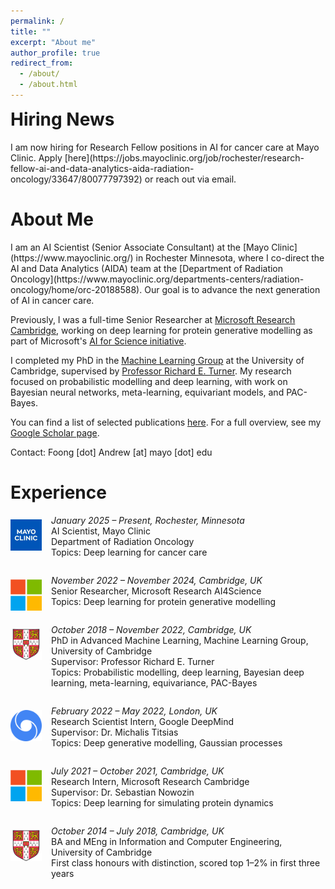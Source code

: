 ```yaml
---
permalink: /
title: ""
excerpt: "About me"
author_profile: true
redirect_from:
  - /about/
  - /about.html
---
```


<h1 style="margin-top: 0;">Hiring News</h1>
I am now hiring for Research Fellow positions in AI for cancer care at Mayo Clinic. Apply [here](https://jobs.mayoclinic.org/job/rochester/research-fellow-ai-and-data-analytics-aida-radiation-oncology/33647/80077797392) or reach out via email.

<h1>About Me</h1>
I am an AI Scientist (Senior Associate Consultant) at the [Mayo Clinic](https://www.mayoclinic.org/) in Rochester Minnesota, where I co-direct the AI and Data Analytics (AIDA) team at the [Department of Radiation Oncology](https://www.mayoclinic.org/departments-centers/radiation-oncology/home/orc-20188588).
Our goal is to advance the next generation of AI in cancer care.

Previously, I was a full-time Senior Researcher at [Microsoft Research Cambridge](https://www.microsoft.com/en-us/research/lab/microsoft-research-cambridge/), working on deep learning for protein generative modelling as part of Microsoft's [AI for Science initiative](https://www.microsoft.com/en-us/research/lab/microsoft-research-ai4science/).

I completed my PhD in the [Machine Learning Group](http://mlg.eng.cam.ac.uk/?portfolio=andrew-foong-yue-kwang) at the University of Cambridge, supervised by [Professor Richard E. Turner](http://cbl.eng.cam.ac.uk/Public/Turner/). My research focused on probabilistic modelling and deep learning, with work on Bayesian neural networks, meta-learning, equivariant models, and PAC-Bayes.

You can find a list of selected publications [here](./publications.md). For a full overview, see my [Google Scholar page](https://scholar.google.com/citations?user=2UOjgIUAAAAJ&hl=en).

Contact: Foong [dot] Andrew [at] mayo [dot] edu

<h1>Experience</h1>

<div style="display: flex; align-items: flex-start; margin-bottom: 1em;">
  <img src="../assets/mayo_clinic_logo.jpeg" alt="Mayo Clinic logo"
       style="width: 50px; height: 50px; margin-right: 15px; flex-shrink: 0; vertical-align: top; margin-top: 7px;" />
  <div style="margin-top: 0;">
    <p style="margin-top: 0;">
      <em>January 2025 – Present, Rochester, Minnesota</em><br/>
      AI Scientist, Mayo Clinic<br/>
      Department of Radiation Oncology<br/>
      Topics: Deep learning for cancer care
    </p>
  </div>
</div>

<div style="display: flex; align-items: flex-start; margin-bottom: 1em;">
  <img src="../assets/msr.jpeg" alt="Microsoft logo"
       style="width: 50px; height: 50px; margin-right: 15px; flex-shrink: 0; vertical-align: top; margin-top: 7px;" />
  <div style="margin-top: 0;">
    <p style="margin-top: 0;">
      <em>November 2022 – November 2024, Cambridge, UK</em><br/>
      Senior Researcher, Microsoft Research AI4Science<br/>
      Topics: Deep learning for protein generative modelling
    </p>
  </div>
</div>

<div style="display: flex; align-items: flex-start; margin-bottom: 1em;">
  <img src="../assets/camlogo.png" alt="University of Cambridge logo"
       style="width: 50px; height: 50px; margin-right: 15px; flex-shrink: 0; vertical-align: top; margin-top: 7px;" />
  <div style="margin-top: 0;">
    <p style="margin-top: 0;">
      <em>October 2018 – November 2022, Cambridge, UK</em><br/>
      PhD in Advanced Machine Learning, Machine Learning Group, University of Cambridge<br/>
      Supervisor: Professor Richard E. Turner<br/>
      Topics: Probabilistic modelling, deep learning, Bayesian deep learning, meta-learning, equivariance, PAC-Bayes
    </p>
  </div>
</div>

<div style="display: flex; align-items: flex-start; margin-bottom: 1em;">
  <img src="../assets/deepmind.png" alt="DeepMind logo"
       style="width: 50px; height: 50px; margin-right: 15px; flex-shrink: 0; vertical-align: top; margin-top: 7px;" />
  <div style="margin-top: 0;">
    <p style="margin-top: 0;">
      <em>February 2022 – May 2022, London, UK</em><br/>
      Research Scientist Intern, Google DeepMind<br/>
      Supervisor: Dr. Michalis Titsias<br/>
      Topics: Deep generative modelling, Gaussian processes
    </p>
  </div>
</div>

<div style="display: flex; align-items: flex-start; margin-bottom: 1em;">
  <img src="../assets/msr.jpeg" alt="Microsoft logo"
       style="width: 50px; height: 50px; margin-right: 15px; flex-shrink: 0; vertical-align: top; margin-top: 7px;" />
  <div style="margin-top: 0;">
    <p style="margin-top: 0;">
      <em>July 2021 – October 2021, Cambridge, UK</em><br/>
      Research Intern, Microsoft Research Cambridge<br/>
      Supervisor: Dr. Sebastian Nowozin<br/>
      Topics: Deep learning for simulating protein dynamics
    </p>
  </div>
</div>

<div style="display: flex; align-items: flex-start; margin-bottom: 1em;">
  <img src="../assets/camlogo.png" alt="University of Cambridge logo"
       style="width: 50px; height: 50px; margin-right: 15px; flex-shrink: 0; vertical-align: top; margin-top: 7px;" />
  <div style="margin-top: 0;">
    <p style="margin-top: 0;">
      <em>October 2014 – July 2018, Cambridge, UK</em><br/>
      BA and MEng in Information and Computer Engineering, University of Cambridge<br/>
      First class honours with distinction, scored top 1–2% in first three years
    </p>
  </div>
</div>
